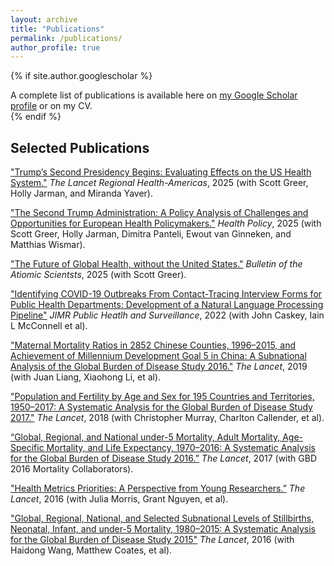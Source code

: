 ```yaml
---
layout: archive
title: "Publications"
permalink: /publications/
author_profile: true
---
```


{% if site.author.googlescholar %}
  <div class="wordwrap"> A complete list of publications is available here on <a href="{{site.author.googlescholar}}">my Google Scholar profile</a> or on my CV.</div>
{% endif %}

## Selected Publications

["Trump’s Second Presidency Begins: Evaluating Effects on the US Health System."](https://www.thelancet.com/journals/lanam/article/PIIS2667-193X(25)00183-8/fulltext) *The Lancet Regional Health-Americas*, 2025 (with Scott Greer, Holly Jarman, and Miranda Yaver).

["The Second Trump Administration: A Policy Analysis of Challenges and Opportunities for European Health Policymakers."](https://www.sciencedirect.com/science/article/pii/S016885102500106X) *Health Policy*, 2025 (with Scott Greer, Holly Jarman, Dimitra Panteli, Ewout van Ginneken, and Matthias Wismar).

["The Future of Global Health, without the United States."](https://doi.org/10.1080/00963402.2025.2488675) *Bulletin of the Atiomic Scientsts*, 2025 (with Scott Greer).

["Identifying COVID-19 Outbreaks From Contact-Tracing Interview Forms for Public Health Departments: Development of a Natural Language Processing Pipeline"](https://doi.org/10.2196/36119) *JIMR Public Heatlh and Surveillance*, 2022 (with John Caskey, Iain L McConnell et al).

["Maternal Mortality Ratios in 2852 Chinese Counties, 1996–2015, and Achievement of Millennium Development Goal 5 in China: A Subnational Analysis of the Global Burden of Disease Study 2016."](https://doi.org/10.1016/S0140-6736(18)31712-4) *The Lancet*, 2019 (with Juan Liang, Xiaohong Li, et al).

["Population and Fertility by Age and Sex for 195 Countries and Territories, 1950–2017: A Systematic Analysis for the Global Burden of Disease Study 2017."](https://www.thelancet.com/journals/lancet/article/PIIS0140-6736(18)32278-5/fulltext?ref=https://githubhelp.com) *The Lancet*, 2018 (with Christopher Murray, Charlton Callender, et al).

[“Global, Regional, and National under-5 Mortality, Adult Mortality, Age-Specific Mortality, and Life Expectancy, 1970–2016: A Systematic Analysis for the Global Burden of Disease Study 2016.”](https://doi.org/10.1016/S0140-6736(17)31833-0) *The Lancet*, 2017 (with GBD 2016 Mortality Collaborators).

["Health Metrics Priorities: A Perspective from Young Researchers.”](https://doi.org/10.1016/S0140-6736(16)32134-1) *The Lancet*, 2016 (with Julia Morris, Grant Nguyen, et al).

["Global, Regional, National, and Selected Subnational Levels of Stillbirths, Neonatal, Infant, and under-5 Mortality, 1980–2015: A Systematic Analysis for the Global Burden of Disease Study 2015"](https://www.thelancet.com/journals/lancet/article/PIIS0140-6736(16)31575-6/fulltext?rss%3Dyes=) *The Lancet*, 2016 (with Haidong Wang, Matthew Coates, et al).

<!-- ## Working Papers

**"Can We Trust Politicized Public Health Data? The Case of COVID-19 in the United States"**

The second Trump administration has caused concerns about the integrity and availability of public health surveillance and data. The COVID-19 pandemic, starting during his first administration, can offer historical answers to questions about data trustworthiness. COVID-19 was both enormously politically salient, and also underwent a quick politicization across party lines in the United States. This paper attempts evaluate the trustworthiness of politicized government data by asking: is there evidence of differential undercounting of COVID-19 deaths by state-level partisanship in the US? It finds that while heterogeneity exists in state-level COVID-19 death undercounting, there is only weak evidence of partisanship driving these differences, and these results are not methodologically or empirically robust. That is, while both Democratic and Republican states undercounted COVID-19 deaths, there is little evidence that states with Republican governors systematically manipulated their COVID-19 data to downplay the pandemic, or that Democratic governors overplayed their success in mitigating the effects of the pandemic. In the polarized political environment of the COVID-19 pandemic, it is unlikely that partisanship influenced the quality of COVID-19 data collected and disseminated by state government. 


**"A Guide to Using Health Data in Political Science Scholarship"**
 -->

